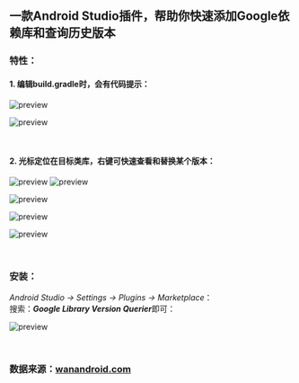 ## 一款Android Studio插件，帮助你快速添加Google依赖库和查询历史版本
### 特性：
#### 1. 编辑build.gradle时，会有代码提示：
![preview](https://github.com/wuyr/GoogleLibraryVersionQuerier/raw/master/previews/1.gif)

![preview](https://github.com/wuyr/GoogleLibraryVersionQuerier/raw/master/previews/2.gif)

<br/>

#### 2. 光标定位在目标类库，右键可快速查看和替换某个版本：
![preview](https://github.com/wuyr/GoogleLibraryVersionQuerier/raw/master/previews/3.gif) ![preview](https://github.com/wuyr/GoogleLibraryVersionQuerier/raw/master/previews/4.gif)

![preview](https://github.com/wuyr/GoogleLibraryVersionQuerier/raw/master/previews/5.gif)

![preview](https://github.com/wuyr/GoogleLibraryVersionQuerier/raw/master/previews/6.gif)

![preview](https://github.com/wuyr/GoogleLibraryVersionQuerier/raw/master/previews/7.gif)

<br/>

### 安装：
*Android Studio -> Settings -> Plugins -> Marketplace*：<br/>搜索：***Google Library Version Querier***即可：

![preview](https://github.com/wuyr/GoogleLibraryVersionQuerier/raw/master/previews/8.gif)

<br/>

### 数据来源：[wanandroid.com](https://wanandroid.com/maven_pom/index)
